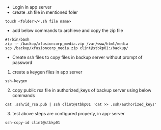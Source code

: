 * Login in app server
* create .sh file in mentioned foler
```
touch <folder>/<.sh file name>
```
* add below commands to archieve and copy the zip file
```
#!/bin/bash
zip -r /backup/xfusioncorp_media.zip /var/www/html/media
scp /backup/xfusioncorp_media.zip clint@stbkp01:/backup/
```
* Create ssh files to copy files in backup server without prompt of password

1. create a keygen files in app server
```
ssh-keygen
```
2. copy public rsa file in authorized_keys of backup server using below commands
```
cat .ssh/id_rsa.pub | ssh clint@stbkp01 'cat >> .ssh/authorized_keys'
```
3. test above steps are configured properly, in app-server

```
ssh-copy-id clint@stbkp01

```

